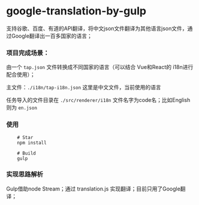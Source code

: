 # google-translation-by-gulp

支持谷歌、百度、有道的API翻译，将中文json文件翻译为其他语言json文件，通过Google翻译出一百多国家的语言；

### 项目完成场景：

由一个 `tap.json` 文件转换成不同国家的语言（可以结合 Vue和React的 i18n进行配合使用）；

主文件：`./i18n/tap-i18n.json` 这里是中文文件，当前使用的语言

任务导入的文件目录在 `./src/renderer/i18n`  文件名字为code名；比如English 则为 `en.json`

### 使用

        # Star
        npm install
        
        # Build
        gulp
        

### 实现思路解析

Gulp借助node Stream；通过 translation.js 实现翻译；目前只用了Google翻译；

